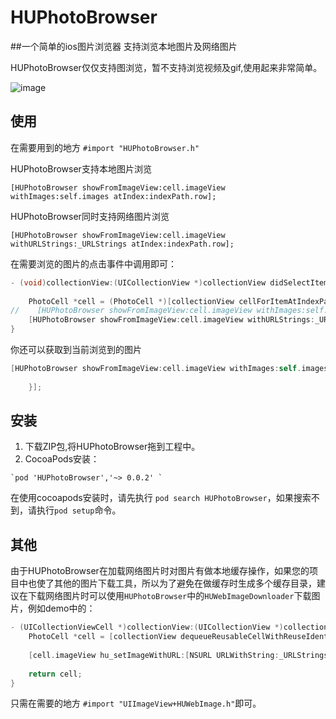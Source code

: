 # HUPhotoBrowser
##一个简单的ios图片浏览器 支持浏览本地图片及网络图片

HUPhotoBrowser仅仅支持图浏览，暂不支持浏览视频及gif,使用起来非常简单。

![image](https://github.com/hujewelz/HUPhotoBrowser/blob/master/screenshot/demo.gif)

## 使用
在需要用到的地方 `#import "HUPhotoBrowser.h"`

HUPhotoBrowser支持本地图片浏览

	[HUPhotoBrowser showFromImageView:cell.imageView withImages:self.images atIndex:indexPath.row];

HUPhotoBrowser同时支持网络图片浏览

	[HUPhotoBrowser showFromImageView:cell.imageView withURLStrings:_URLStrings atIndex:indexPath.row];

在需要浏览的图片的点击事件中调用即可：
```Objective-C
- (void)collectionView:(UICollectionView *)collectionView didSelectItemAtIndexPath:(NSIndexPath *)indexPath {
    
    PhotoCell *cell = (PhotoCell *)[collectionView cellForItemAtIndexPath:indexPath];
//    [HUPhotoBrowser showFromImageView:cell.imageView withImages:self.images placeholderImage:nil atIndex:indexPath.row dismiss:nil];
    [HUPhotoBrowser showFromImageView:cell.imageView withURLStrings:_URLStrings atIndex:indexPath.row];
}
```

你还可以获取到当前浏览到的图片

```Objective-C
[HUPhotoBrowser showFromImageView:cell.imageView withImages:self.images placeholderImage:nil atIndex:indexPath.row dismiss:^(UIImage *image, NSInteger index) {
        
    }];
```
## 安装
1. 下载ZIP包,将HUPhotoBrowser拖到工程中。
2. CocoaPods安装：
```
`pod 'HUPhotoBrowser','~> 0.0.2' `
```

在使用cocoapods安装时，请先执行 `pod search HUPhotoBrowser`，如果搜索不到，请执行`pod setup`命令。

## 其他
由于HUPhotoBrowser在加载网络图片时对图片有做本地缓存操作，如果您的项目中也使了其他的图片下载工具，所以为了避免在做缓存时生成多个缓存目录，建议在下载网络图片时可以使用`HUPhotoBrowser`中的`HUWebImageDownloader`下载图片，例如demo中的：

```Objective-C
- (UICollectionViewCell *)collectionView:(UICollectionView *)collectionView cellForItemAtIndexPath:(NSIndexPath *)indexPath {
    PhotoCell *cell = [collectionView dequeueReusableCellWithReuseIdentifier:@"PhotoCell" forIndexPath:indexPath];
    
    [cell.imageView hu_setImageWithURL:[NSURL URLWithString:_URLStrings[indexPath.row]]];
    
    return cell;
}
```

只需在需要的地方 ` #import "UIImageView+HUWebImage.h" `即可。
